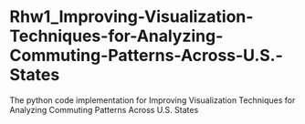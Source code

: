 # Rhw1_Improving-Visualization-Techniques-for-Analyzing-Commuting-Patterns-Across-U.S.-States
The python code implementation for Improving Visualization Techniques for Analyzing Commuting Patterns Across U.S. States
